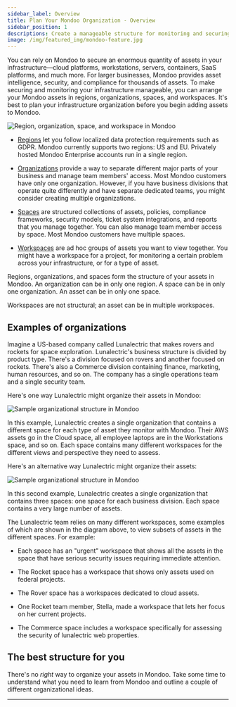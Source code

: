 ```yaml
---
sidebar_label: Overview
title: Plan Your Mondoo Organization - Overview
sidebar_position: 1
descriptions: Create a manageable structure for monitoring and securing your infrastructure with Mondoo.
image: /img/featured_img/mondoo-feature.jpg
---
```


You can rely on Mondoo to secure an enormous quantity of assets in your infrastructure&mdash;cloud platforms, workstations, servers, containers, SaaS platforms, and much more. For larger businesses, Mondoo provides asset intelligence, security, and compliance for thousands of assets. To make securing and monitoring your infrastructure manageable, you can arrange your Mondoo assets in regions, organizations, spaces, and workspaces. It's best to plan your infrastructure organization before you begin adding assets to Mondoo.

![Region, organization, space, and workspace in Mondoo](/img/src/platform/start/organize-basics.png)

- [Regions](/platform/start/organize/regions) let you follow localized data protection requirements such as GDPR. Mondoo currently supports two regions: US and EU. Privately hosted Mondoo Enterprise accounts run in a single region.

- [Organizations](/platform/start/organize/organizations) provide a way to separate different major parts of your business and manage team members' access. Most Mondoo customers have only one organization. However, if you have business divisions that operate quite differently and have separate dedicated teams, you might consider creating multiple organizations.

- [Spaces](/platform/start/organize/spaces) are structured collections of assets, policies, compliance frameworks, security models, ticket system integrations, and reports that you manage together. You can also manage team member access by space. Most Mondoo customers have multiple spaces.

- [Workspaces](/platform/start/organize/workspaces) are ad hoc groups of assets you want to view together. You might have a workspace for a project, for monitoring a certain problem across your infrastructure, or for a type of asset.

Regions, organizations, and spaces form the structure of your assets in Mondoo. An organization can be in only one region. A space can be in only one organization. An asset can be in only one space.

Workspaces are not structural; an asset can be in multiple workspaces.

## Examples of organizations

Imagine a US-based company called Lunalectric that makes rovers and rockets for space exploration. Lunalectric's business structure is divided by product type. There's a division focused on rovers and another focused on rockets. There's also a Commerce division containing finance, marketing, human resources, and so on. The company has a single operations team and a single security team.

Here's one way Lunalectric might organize their assets in Mondoo:

![Sample organizational structure in Mondoo](/img/src/platform/start/luna-org-1.png)

In this example, Lunalectric creates a single organization that contains a different space for each type of asset they monitor with Mondoo. Their AWS assets go in the Cloud space, all employee laptops are in the Workstations space, and so on. Each space contains many different workspaces for the different views and perspective they need to assess.

Here's an alternative way Lunalectric might organize their assets:

![Sample organizational structure in Mondoo](/img/src/platform/start/luna-org-2.png)

In this second example, Lunalectric creates a single organization that contains three spaces: one space for each business division. Each space contains a very large number of assets.

The Lunalectric team relies on many different workspaces, some examples of which are shown in the diagram above, to view subsets of assets in the different spaces. For example:

- Each space has an "urgent" workspace that shows all the assets in the space that have serious security issues requiring immediate attention.

- The Rocket space has a workspace that shows only assets used on federal projects.

- The Rover space has a workspaces dedicated to cloud assets.

- One Rocket team member, Stella, made a workspace that lets her focus on her current projects.

- The Commerce space includes a workspace specifically for assessing the security of lunalectric web properties.

## The best structure for you

There's no _right_ way to organize your assets in Mondoo. Take some time to understand what you need to learn from Mondoo and outline a couple of different organizational ideas.

---
